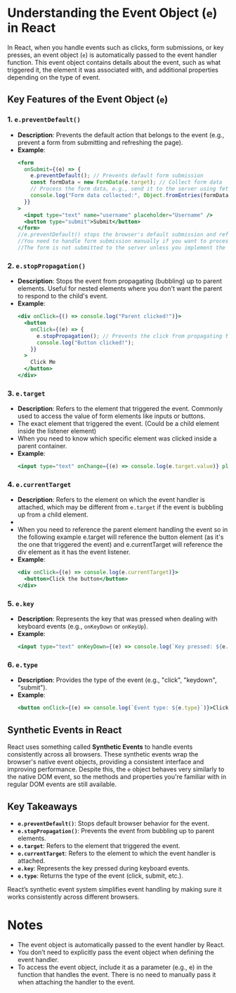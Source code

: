 # Understanding the Event Object (`e`) in React

In React, when you handle events such as clicks, form submissions, or key presses, an event object (`e`) is automatically passed to the event handler function. This event object contains details about the event, such as what triggered it, the element it was associated with, and additional properties depending on the type of event.

## Key Features of the Event Object (`e`)

### 1. `e.preventDefault()`

- **Description**: Prevents the default action that belongs to the event (e.g., prevent a form from submitting and refreshing the page).
- **Example**:
  ```jsx
  <form
    onSubmit={(e) => {
      e.preventDefault(); // Prevents default form submission
      const formData = new FormData(e.target); // Collect form data
      // Process the form data, e.g., send it to the server using fetch or axios
      console.log("Form data collected:", Object.fromEntries(formData));
    }}
  >
    <input type="text" name="username" placeholder="Username" />
    <button type="submit">Submit</button>
  </form>
  //e.preventDefault() stops the browser's default submission and refresh behavior.
  //You need to handle form submission manually if you want to process the form data.
  //The form is not submitted to the server unless you implement the logic to do so.
  ```

### 2. `e.stopPropagation()`

- **Description**: Stops the event from propagating (bubbling) up to parent elements. Useful for nested elements where you don't want the parent to respond to the child's event.
- **Example**:
  ```jsx
  <div onClick={() => console.log("Parent clicked!")}>
    <button
      onClick={(e) => {
        e.stopPropagation(); // Prevents the click from propagating to the parent div
        console.log("Button clicked!");
      }}
    >
      Click Me
    </button>
  </div>
  ```

### 3. `e.target`

- **Description**: Refers to the element that triggered the event. Commonly used to access the value of form elements like inputs or buttons.
- The exact element that triggered the event. (Could be a child element inside the listener element)
- When you need to know which specific element was clicked inside a parent container.
- **Example**:
  ```jsx
  <input type="text" onChange={(e) => console.log(e.target.value)} placeholder="Type something" />
  ```

### 4. `e.currentTarget`

- **Description**: Refers to the element on which the event handler is attached, which may be different from `e.target` if the event is bubbling up from a child element.
- 
- When you need to reference the parent element handling the event so in the following example e.target will reference the button element (as it's the one that triggered the event) and e.currentTarget will reference the div element as it has the event listener.
- **Example**:
  ```jsx
  <div onClick={(e) => console.log(e.currentTarget)}>
    <button>Click the button</button>
  </div>
  ```

### 5. `e.key`

- **Description**: Represents the key that was pressed when dealing with keyboard events (e.g., `onKeyDown` or `onKeyUp`).
- **Example**:
  ```jsx
  <input type="text" onKeyDown={(e) => console.log(`Key pressed: ${e.key}`)} placeholder="Press a key" />
  ```

### 6. `e.type`

- **Description**: Provides the type of the event (e.g., "click", "keydown", "submit").
- **Example**:
  ```jsx
  <button onClick={(e) => console.log(`Event type: ${e.type}`)}>Click Me</button>
  ```

## Synthetic Events in React

React uses something called **Synthetic Events** to handle events consistently across all browsers. These synthetic events wrap the browser's native event objects, providing a consistent interface and improving performance. Despite this, the `e` object behaves very similarly to the native DOM event, so the methods and properties you're familiar with in regular DOM events are still available.

## Key Takeaways

- **`e.preventDefault()`**: Stops default browser behavior for the event.
- **`e.stopPropagation()`**: Prevents the event from bubbling up to parent elements.
- **`e.target`**: Refers to the element that triggered the event.
- **`e.currentTarget`**: Refers to the element to which the event handler is attached.
- **`e.key`**: Represents the key pressed during keyboard events.
- **`e.type`**: Returns the type of the event (click, submit, etc.).

React’s synthetic event system simplifies event handling by making sure it works consistently across different browsers.

# Notes

- The event object is automatically passed to the event handler by React.
- You don’t need to explicitly pass the event object when defining the event handler.
- To access the event object, include it as a parameter (e.g., e) in the function that handles the event. There is no need to manually pass it when attaching the handler to the event.
